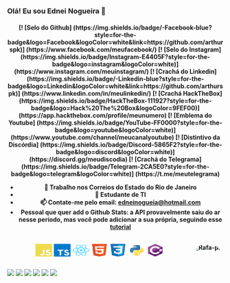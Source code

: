 ### Olá! Eu sou Ednei Nogueira 👋

<h4 align="center">
[! [Selo do Github] (https://img.shields.io/badge/-Facebook-blue?style=for-the-badge&logo=Facebook&logoColor=white&link=https://github.com/arthurspk)] (https://www.facebook.com/meufacebook/)
[! [Selo do Instagram] (https://img.shields.io/badge/Instagram-E4405F?style=for-the-badge&logo=instagram&logoColor=white)] (https://www.instagram.com/meuinstagram/)
[! [Crachá do Linkedin] (https://img.shields.io/badge/-Linkedin-blue?style=for-the-badge&logo=Linkedin&logoColor=white&link=https://github.com/arthurspk)] (https://www.linkedin.com/in/meulinkedin/)
[! [Crachá HackTheBox] (https://img.shields.io/badge/HackTheBox-111927?style=for-the-badge&logo=Hack%20The%20Box&logoColor=9FEF00)] (https://app.hackthebox.com/profile/meunumero)
[! [Emblema do Youtube] (https://img.shields.io/badge/YouTube-FF0000?style=for-the-badge&logo=youtube&logoColor=white)] (https://www.youtube.com/channel/meucanalyoutube)
[! [Distintivo da Discórdia] (https://img.shields.io/badge/Discord-5865F2?style=for-the-badge&logo=discord&logoColor=white)] (https://discord.gg/meudiscodia)
[! [Crachá do Telegrama] (https://img.shields.io/badge/Telegram-2CA5E0?style=for-the-badge&logo=telegram&logoColor=white)] (https://t.me/meutelegrama)

- 🔭 Trabalho nos Correios do Estado do Rio de Janeiro
- 🌱 Estudante de TI
- 📫 Contate-me pelo email: edneinogueia@hotmail.com
- Pessoal que quer add o **Github Stats:** a API provavelmente saiu do ar nesse período,
mas você pode adicionar a sua própria, seguindo esse [tutorial](https://github.com/anuraghazra/github-readme-stats/blob/master/readme.md#deploy-on-your-own-vercel-instance)

<div style="display: inline_block"><br>
  <img align="center" alt="Rafa-Js" height="30" width="40" src="https://raw.githubusercontent.com/devicons/devicon/master/icons/javascript/javascript-plain.svg">
  <img align="center" alt="Rafa-Ts" height="30" width="40" src="https://raw.githubusercontent.com/devicons/devicon/master/icons/typescript/typescript-plain.svg">
  <img align="center" alt="Rafa-React" height="30" width="40" src="https://raw.githubusercontent.com/devicons/devicon/master/icons/react/react-original.svg">
  <img align="center" alt="Rafa-HTML" height="30" width="40" src="https://raw.githubusercontent.com/devicons/devicon/master/icons/html5/html5-original.svg">
  <img align="center" alt="Rafa-CSS" height="30" width="40" src="https://raw.githubusercontent.com/devicons/devicon/master/icons/css3/css3-original.svg">
  <img align="center" alt="Rafa-Python" height="30" width="40" src="https://raw.githubusercontent.com/devicons/devicon/master/icons/python/python-original.svg">
  <img align="center" alt="Rafa-Csharp" height="30" width="40" src="https://raw.githubusercontent.com/devicons/devicon/master/icons/csharp/csharp-original.svg">
  <img align="right" alt="Rafa-pic" height="150" style="border-radius:50px;" src="https://media.discordapp.net/attachments/639956127056134178/890373478988013628/Publicacoes_Instagram_1_1.png?width=676&height=676">
</div>
  
  ##
 
<div> 
  <a href="https://www.youtube.com/channel/UC_-uuuZbY0AAt9CViNzvc-Q" target="_blank"><img src="https://img.shields.io/badge/YouTube-FF0000?style=for-the-badge&logo=youtube&logoColor=white" target="_blank"></a>
  <a href="https://instagram.com/rafaballerini" target="_blank"><img src="https://img.shields.io/badge/-Instagram-%23E4405F?style=for-the-badge&logo=instagram&logoColor=white" target="_blank"></a>
 	<a href="https://www.twitch.tv/rafaballerinii" target="_blank"><img src="https://img.shields.io/badge/Twitch-9146FF?style=for-the-badge&logo=twitch&logoColor=white" target="_blank"></a>
 <a href="https://discord.gg/wagxzStdcR" target="_blank"><img src="https://img.shields.io/badge/Discord-7289DA?style=for-the-badge&logo=discord&logoColor=white" target="_blank"></a> 
  <a href = "mailto:contatorafaballerini@gmail.com"><img src="https://img.shields.io/badge/-Gmail-%23333?style=for-the-badge&logo=gmail&logoColor=white" target="_blank"></a>
  <a href="https://www.linkedin.com/in/rafaella-ballerini-45875016a" target="_blank"><img src="https://img.shields.io/badge/-LinkedIn-%230077B5?style=for-the-badge&logo=linkedin&logoColor=white" target="_blank"></a> 
  
</div>
